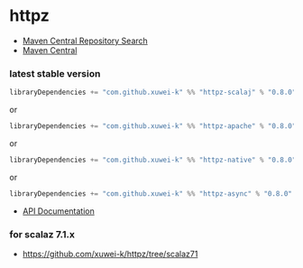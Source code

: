 # httpz

- [Maven Central Repository Search](http://search.maven.org/#search%7Cga%7C1%7Cg%3A%22com.github.xuwei-k%22)
- [Maven Central](http://repo1.maven.org/maven2/com/github/xuwei-k/)


### latest stable version

```scala
libraryDependencies += "com.github.xuwei-k" %% "httpz-scalaj" % "0.8.0"
```

or

```scala
libraryDependencies += "com.github.xuwei-k" %% "httpz-apache" % "0.8.0"
```

or

```scala
libraryDependencies += "com.github.xuwei-k" %% "httpz-native" % "0.8.0"
```

or

```scala
libraryDependencies += "com.github.xuwei-k" %% "httpz-async" % "0.8.0"
```


- [API Documentation](https://oss.sonatype.org/service/local/repositories/releases/archive/com/github/xuwei-k/httpz-all_2.12/0.8.0/httpz-all_2.12-0.8.0-javadoc.jar/!/index.html)


### for scalaz 7.1.x
- <https://github.com/xuwei-k/httpz/tree/scalaz71>

